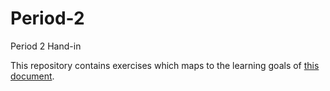 # Period-2
Period 2 Hand-in

This repository contains exercises which maps to the learning goals of [this document](https://docs.google.com/document/d/19_PQi8gEQeoRmTqndb6jd87iSihU8HRW0koIH8nEES8/edit).
